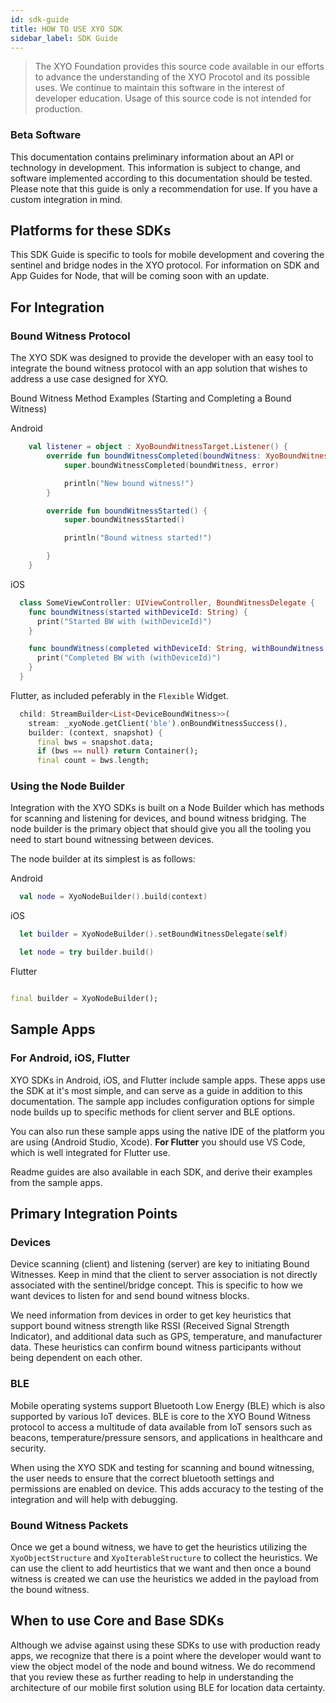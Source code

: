 ```yaml
---
id: sdk-guide
title: HOW TO USE XYO SDK
sidebar_label: SDK Guide
---
```


> The XYO Foundation provides this source code available in our efforts to advance the understanding of the XYO Procotol and its possible uses. We continue to maintain this software in the interest of developer education. Usage of this source code is not intended for production.

<div class="alert alert-danger text-center" role="alert">
  <h3>Beta Software</h3>
  This documentation contains preliminary information about an API or technology in development. This information is subject to change, and software implemented according to this documentation should be tested.
</div>

<div class="alert alert-info text-center" role="alert">
  Please note that this guide is only a recommendation for use. If you have a custom integration in mind. 
</div>

## Platforms for these SDKs 

This SDK Guide is specific to tools for mobile development and covering the sentinel and bridge nodes in the XYO protocol. For information on SDK and App Guides for Node, that will be coming soon with an update. 

## For Integration 

### Bound Witness Protocol

The XYO SDK was designed to provide the developer with an easy tool to integrate the bound witness protocol with an app solution that wishes to address a use case designed for XYO. 

Bound Witness Method Examples (Starting and Completing a Bound Witness)

Android 

```kotlin
    val listener = object : XyoBoundWitnessTarget.Listener() {
        override fun boundWitnessCompleted(boundWitness: XyoBoundWitness?, error: String?) {
            super.boundWitnessCompleted(boundWitness, error)

            println("New bound witness!")
        }

        override fun boundWitnessStarted() {
            super.boundWitnessStarted()

            println("Bound witness started!")

        }
    } 
```

iOS 

```swift
  class SomeViewController: UIViewController, BoundWitnessDelegate {
    func boundWitness(started withDeviceId: String) {
      print("Started BW with (withDeviceId)")
    }

    func boundWitness(completed withDeviceId: String, withBoundWitness: XyoBoundWitness?) {
      print("Completed BW with (withDeviceId)")
    }
  }
```

Flutter, as included peferably in the `Flexible` Widget.

```dart
  child: StreamBuilder<List<DeviceBoundWitness>>(
    stream: _xyoNode.getClient('ble').onBoundWitnessSuccess(),
    builder: (context, snapshot) {
      final bws = snapshot.data;
      if (bws == null) return Container();
      final count = bws.length;
```

### Using the Node Builder

Integration with the XYO SDKs is built on a Node Builder which has methods for scanning and listening for devices, and bound witness bridging. The node builder is the primary object that should give you all the tooling you need to start bound witnessing between devices. 

The node builder at its simplest is as follows: 

Android

```kotlin
  val node = XyoNodeBuilder().build(context)
```

iOS

```swift
  let builder = XyoNodeBuilder().setBoundWitnessDelegate(self)

  let node = try builder.build()

```

Flutter

```dart

final builder = XyoNodeBuilder();

```
## Sample Apps 

### For Android, iOS, Flutter

XYO SDKs in Android, iOS, and Flutter include sample apps. These apps use the SDK at it's most simple, and can serve as a guide in addition to this documentation. The sample app includes configuration options for simple node builds up to specific methods for client server and BLE options. 

You can also run these sample apps using the native IDE of the platform you are using (Android Studio, Xcode). **For Flutter** you should use VS Code, which is well integrated for Flutter use. 

Readme guides are also available in each SDK, and derive their examples from the sample apps.

## Primary Integration Points

### Devices

Device scanning (client) and listening (server) are key to initiating Bound Witnesses. Keep in mind that the client to server association is not directly associated with the sentinel/bridge concept. This is specific to how we want devices to listen for and send bound witness blocks. 

We need information from devices in order to get key heuristics that support bound witness strength like RSSI (Received Signal Strength Indicator), and additional data such as GPS, temperature, and manufacturer data. These heuristics can confirm bound witness participants without being dependent on each other. 

### BLE

Mobile operating systems support Bluetooth Low Energy (BLE) which is also supported by various IoT devices. BLE is core to the XYO Bound Witness protocol to access a multitude of data available from IoT sensors such as beacons, temperature/pressure sensors, and applications in healthcare and security. 

When using the XYO SDK and testing for scanning and bound witnessing, the user needs to ensure that the correct bluetooth settings and permissions are enabled on device. This adds accuracy to the testing of the integration and will help with debugging. 

### Bound Witness Packets

Once we get a bound witness, we have to get the heuristics utilizing the `XyoObjectStructure` and `XyoIterableStructure` to collect the heuristics. We can use the client to add heurtistics that we want and then once a bound witness is created we can use the heuristics we added in the payload from the bound witness. 

## When to use Core and Base SDKs

Although we advise against using these SDKs to use with production ready apps, we recognize that there is a point where the developer would want to view the object model of the node and bound witness. We do recommend that you review these as further reading to help in understanding the architecture of our mobile first solution using BLE for location data certainty. 